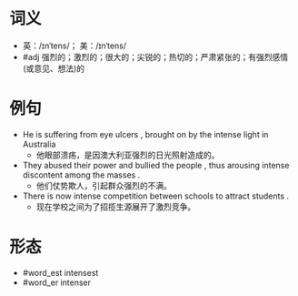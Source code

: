 # 词义
- 英：/ɪnˈtens/； 美：/ɪnˈtens/
- #adj 强烈的；激烈的；很大的；尖锐的；热切的；严肃紧张的；有强烈感情(或意见、想法)的
# 例句
- He is suffering from eye ulcers , brought on by the intense light in Australia
	- 他眼部溃疡，是因澳大利亚强烈的日光照射造成的。
- They abused their power and bullied the people , thus arousing intense discontent among the masses .
	- 他们仗势欺人，引起群众强烈的不满。
- There is now intense competition between schools to attract students .
	- 现在学校之间为了招揽生源展开了激烈竞争。
# 形态
- #word_est intensest
- #word_er intenser

